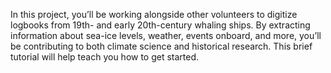 In this project, you’ll be working alongside other volunteers to digitize logbooks from 19th- and early 20th-century whaling ships. By extracting information about sea-ice levels, weather, events onboard, and more, you’ll be contributing to both climate science and historical research. This brief tutorial will help teach you how to get started.
